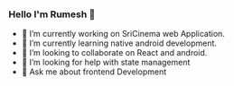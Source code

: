 ### Hello I'm Rumesh 👋

- 🔭 I’m currently working on SriCinema web Application.
- 🌱 I’m currently learning native android development.
- 👯 I’m looking to collaborate on React and android.
- 🤔 I’m looking for help with state management
- 💬 Ask me about frontend Development

